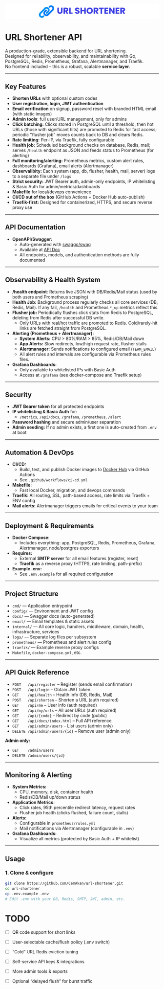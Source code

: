 <!-- logo -->
<p align="center">
  <img src="email/assets/logo.png" alt="URL Shortener Logo"/>
</p>

# URL Shortener API

A production-grade, extensible backend for URL shortening.  
Designed for reliability, observability, and maintainability with Go, PostgreSQL, Redis, Prometheus, Grafana, Alertmanager, and Traefik.  
No frontend included – this is a robust, scalable **service layer**.

---

## Key Features

- **Shorten URLs** with optional custom codes
- **User registration, login, JWT authentication**
- **Email verification** on signup, password reset with branded HTML email (with static images)
- **Admin tools**: full user/URL management, only for admins
- **Click batching:** Clicks stored in PostgreSQL until a threshold, then hot URLs (those with significant hits) are promoted to Redis for fast access; periodic "flusher job" moves counts back to DB and clears Redis.
- **Rate limiting:** Per-IP, via Traefik, fully configurable
- **Health job:** Scheduled background checks on database, Redis, mail; serves `/health` endpoint as JSON and feeds status to Prometheus (for alerting)
- **Full monitoring/alerting:** Prometheus metrics, custom alert rules, dashboards (Grafana), email alerts (Alertmanager)
- **Observalibity:** Each system (app, db, flusher, health, mail, server) logs to a separate file under `/logs`
- **Strict security:** JWT Bearer auth, admin-only endpoints, IP whitelisting & Basic Auth for admin/metrics/dashboards
- **Makefile** for local/devops convenience
- **CI/CD out of the box** (GitHub Actions + Docker Hub auto-publish)
- **Traefik-first:** Designed for containerized, HTTPS, and secure reverse proxy use

---

## API Documentation

- **OpenAPI/Swagger:**
    - Auto-generated with [swaggo/swag](https://github.com/swaggo/swag)
    - Available at [API Doc](https://cemakan.com.tr/api/docs/index.html)
    - All endpoints, models, and authentication methods are fully documented

---

## Observability & Health System

- **/health endpoint**: Returns live JSON with DB/Redis/Mail status (used by both users and Prometheus scraping)
- **Health Job:** Background process regularly checks all core services (DB, Redis, Mail). If any fail, `/health` and Prometheus `*_up` metrics reflect this.
- **Flusher job:** Periodically flushes click stats from Redis to PostgreSQL, deleting from Redis after successful DB write.
    - Only URLs with real/hot traffic are promoted to Redis. Cold/rarely-hit links are fetched straight from PostgreSQL.
- **Alerting (Prometheus + Alertmanager):**
    - **System Alerts:** CPU > 80%/RAM > 85%, Redis/DB/Mail down
    - **App Alerts:** Slow redirects, low/high request rate, flusher stalls
    - **Alertmanager:** Sends notifications to configured email (`TEAM_EMAIL`)
    - All alert rules and intervals are configurable via Prometheus rules files.
- **Grafana Dashboards:**
    - Only available to whitelisted IPs with Basic Auth
    - Access at `/grafana` (see docker-compose and Traefik setup)

---

## Security

- **JWT Bearer token** for all protected endpoints
- **IP whitelisting & Basic Auth** for:
    - `/metrics`, `/api/docs`, `/grafana`, `/prometheus`, `/alert`
- **Password hashing** and secure admin/user separation
- **Admin seeding:** If no admin exists, a first one is auto-created from `.env` at boot

---

## Automation & DevOps

- **CI/CD:**
    - Build, test, and publish Docker images to [Docker Hub](https://hub.docker.com/r/cemakan/url-shortener) via GitHub Actions
    - See `.github/workflows/ci-cd.yml`
- **Makefile:**
    - Fast local Docker, migration, and devops commands
- **Traefik**: All routing, SSL, path-based access, rate limits via Traefik + ENV config
- **Mail alerts:** Alertmanager triggers emails for critical events to your team

---

## Deployment & Requirements

- **Docker Compose**:
    - Includes everything: app, PostgreSQL, Redis, Prometheus, Grafana, Alertmanager, node/postgres exporters
- **Requires:**
    - External **SMTP server** for all email features (register, reset)
    - **Traefik** as a reverse proxy (HTTPS, rate limiting, path-prefix)
- **Example .env:**
    - See `.env.example` for all required configuration

---

## Project Structure

- `cmd/`        — Application entrypoint
- `config/`     — Environment and JWT config
- `docs/`       — Swagger docs (auto-generated)
- `email/`      — Email templates & static assets
- `internal/`   — All core logic, handlers, middleware, domain, health, infrastructure, services
- `logs/`       — Separate log files per subsystem
- `prometheus/` — Prometheus and alert rules config
- `traefik/`    — Example reverse proxy configs
- `Makefile`, `docker-compose.yml`, etc.

---

## API Quick Reference

- `POST   /api/register`         – Register (sends email confirmation)
- `POST   /api/login`            – Obtain JWT token
- `GET    /api/health`           – Health info (DB, Redis, Mail)
- `POST   /api/shorten`          – Shorten a URL (auth required)
- `GET    /api/me`               – User info (auth required)
- `GET    /api/my/urls`          – All user URLs (auth required)
- `GET    /api/{code}`           – Redirect by code (public)
- `GET    /api/docs/index.html`  – Full API reference
- `GET    /api/admin/users`      – List users (admin only)
- `DELETE /api/admin/users/{id}` – Remove user (admin only)

**Admin only:**
- `GET    /admin/users`
- `DELETE /admin/users/{id}`

---

## Monitoring & Alerting

- **System Metrics:**
    - CPU, memory, disk, container health
    - Redis/DB/Mail up/down status
- **Application Metrics:**
    - Click rates, 95th percentile redirect latency, request rates
    - Flusher job health (clicks flushed, failure count, stalls)
- **Alerts:**
    - Configurable in `prometheus/rules.yml`
    - Mail notifications via Alertmanager (configurable in `.env`)
- **Grafana Dashboards:**
    - Visualize all metrics (protected by Basic Auth + IP whitelist)

---

## Usage

### 1. Clone & configure

```sh
git clone https://github.com/CemAkan/url-shortener.git
cd url-shortener
cp .env.example .env
# Edit .env with your DB, Redis, SMTP, JWT, admin, etc.
```

# TODO

- [ ] QR code support for short links
- [ ] User-selectable cache/flush policy (.env switch)
- [ ] “Cold” URL Redis eviction tuning
- [ ] Self-service API keys & integrations
- [ ] More admin tools & exports
- [ ] Optional “delayed flush” for burst traffic
  